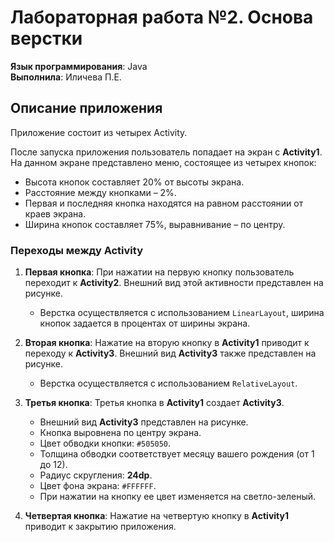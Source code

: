 # Лабораторная работа №2. Основа верстки
**Язык программирования**: Java  
**Выполнила**: Иличева П.Е.

## Описание приложения
Приложение состоит из четырех Activity.

После запуска приложения пользователь попадает на экран с **Activity1**. На данном экране представлено меню, состоящее из четырех кнопок:
- Высота кнопок составляет 20% от высоты экрана.
- Расстояние между кнопками – 2%.
- Первая и последняя кнопка находятся на равном расстоянии от краев экрана.
- Ширина кнопок составляет 75%, выравнивание – по центру.

### Переходы между Activity
1. **Первая кнопка**: При нажатии на первую кнопку пользователь переходит к **Activity2**. Внешний вид этой активности представлен на рисунке.
   - Верстка осуществляется с использованием `LinearLayout`, ширина кнопок задается в процентах от ширины экрана.

2. **Вторая кнопка**: Нажатие на вторую кнопку в **Activity1** приводит к переходу к **Activity3**. Внешний вид **Activity3** также представлен на рисунке.
   - Верстка осуществляется с использованием `RelativeLayout`.

3. **Третья кнопка**: Третья кнопка в **Activity1** создает **Activity3**.
   - Внешний вид **Activity3** представлен на рисунке.
   - Кнопка выровнена по центру экрана.
   - Цвет обводки кнопки: `#505050`.
   - Толщина обводки соответствует месяцу вашего рождения (от 1 до 12).
   - Радиус скругления: **24dp**.
   - Цвет фона экрана: `#FFFFFF`.
   - При нажатии на кнопку ее цвет изменяется на светло-зеленый.

4. **Четвертая кнопка**: Нажатие на четвертую кнопку в **Activity1** приводит к закрытию приложения.

